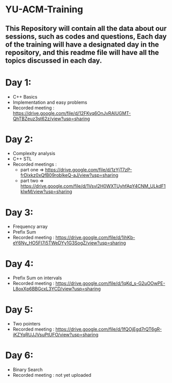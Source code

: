 # YU-ACM-Training
This Repository will contain all the data about our sessions, such as codes and questions,
Each day of the training will have a designated day in the repository, and this readme file will have all the topics discussed in each day.
------------
# Day 1:
  - C++ Basics
  - Implementation and easy problems
  - Recorded meeting : https://drive.google.com/file/d/12FKvq6OnJvRAIUGMT-QhTBZeuz3st62z/view?usp=sharing

# Day 2:
  - Complexity analysis
  - C++ STL
  - Recorded meetings : 
    - part one => https://drive.google.com/file/d/1zYjT7zP-frDixkz0xQfB09roblkeQ-aJ/view?usp=sharing
    - part two => https://drive.google.com/file/d/1Vsvl2H0WXTUyhfApY4CNM_ULkdF1klwM/view?usp=sharing
                   


# Day 3:
  - Frequency array
  - Prefix Sum
  - Recorded meeting : https://drive.google.com/file/d/1ihKb-eY6Ny_HO5FI7i5TWeDYy1G3SogZ/view?usp=sharing
  
  
# Day 4:
  - Prefix Sum on intervals
  - Recorded meeting : https://drive.google.com/file/d/1qKd_s-G2uOOwPE-L8oxXp6BBGcxL3YCD/view?usp=sharing

# Day 5:
  - Two pointers
  - Recorded meeting : https://drive.google.com/file/d/1fQOjEgd7rQT6gR-iKZYqRUJJVsuPtUFO/view?usp=sharing

# Day 6:
  - Binary Search
  - Recorded meeting : not yet uploaded

